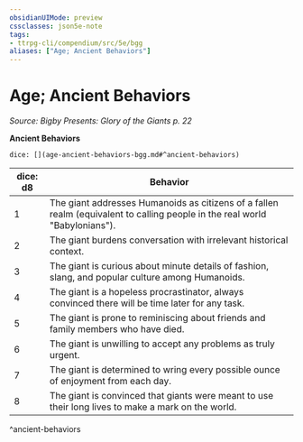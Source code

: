 ```yaml
---
obsidianUIMode: preview
cssclasses: json5e-note
tags:
- ttrpg-cli/compendium/src/5e/bgg
aliases: ["Age; Ancient Behaviors"]
---
```

# Age; Ancient Behaviors
*Source: Bigby Presents: Glory of the Giants p. 22* 

**Ancient Behaviors**

`dice: [](age-ancient-behaviors-bgg.md#^ancient-behaviors)`

| dice: d8 | Behavior |
|----------|----------|
| 1 | The giant addresses Humanoids as citizens of a fallen realm (equivalent to calling people in the real world "Babylonians"). |
| 2 | The giant burdens conversation with irrelevant historical context. |
| 3 | The giant is curious about minute details of fashion, slang, and popular culture among Humanoids. |
| 4 | The giant is a hopeless procrastinator, always convinced there will be time later for any task. |
| 5 | The giant is prone to reminiscing about friends and family members who have died. |
| 6 | The giant is unwilling to accept any problems as truly urgent. |
| 7 | The giant is determined to wring every possible ounce of enjoyment from each day. |
| 8 | The giant is convinced that giants were meant to use their long lives to make a mark on the world. |
^ancient-behaviors